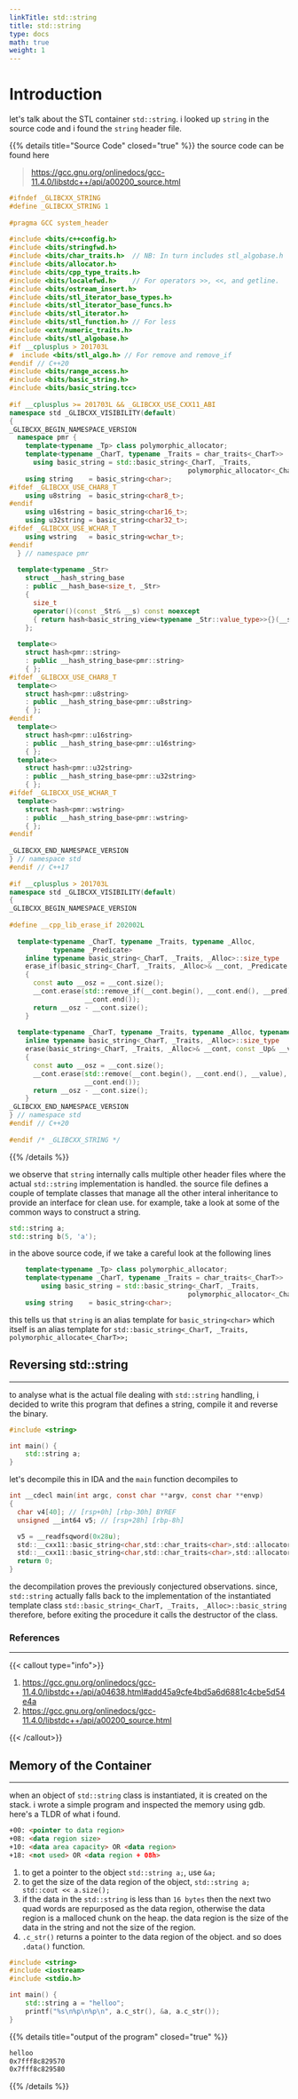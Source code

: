 ```yaml
---
linkTitle: std::string
title: std::string
type: docs
math: true
weight: 1
---
```

# Introduction
let's talk about the STL container `std::string`. i looked up `string` in the source code and i found the `string` header file.

{{% details title="Source Code" closed="true" %}}
the source code can be found here
> https://gcc.gnu.org/onlinedocs/gcc-11.4.0/libstdc++/api/a00200_source.html

```cpp {filename=string.c, linenos=table}
#ifndef _GLIBCXX_STRING
#define _GLIBCXX_STRING 1
 
#pragma GCC system_header
 
#include <bits/c++config.h>
#include <bits/stringfwd.h>
#include <bits/char_traits.h>  // NB: In turn includes stl_algobase.h
#include <bits/allocator.h>
#include <bits/cpp_type_traits.h>
#include <bits/localefwd.h>    // For operators >>, <<, and getline.
#include <bits/ostream_insert.h>
#include <bits/stl_iterator_base_types.h>
#include <bits/stl_iterator_base_funcs.h>
#include <bits/stl_iterator.h>
#include <bits/stl_function.h> // For less
#include <ext/numeric_traits.h>
#include <bits/stl_algobase.h>
#if __cplusplus > 201703L
#  include <bits/stl_algo.h> // For remove and remove_if
#endif // C++20
#include <bits/range_access.h>
#include <bits/basic_string.h>
#include <bits/basic_string.tcc>
 
#if __cplusplus >= 201703L && _GLIBCXX_USE_CXX11_ABI
namespace std _GLIBCXX_VISIBILITY(default)
{
_GLIBCXX_BEGIN_NAMESPACE_VERSION
  namespace pmr {
    template<typename _Tp> class polymorphic_allocator;
    template<typename _CharT, typename _Traits = char_traits<_CharT>>
      using basic_string = std::basic_string<_CharT, _Traits,
                                             polymorphic_allocator<_CharT>>;
    using string    = basic_string<char>;
#ifdef _GLIBCXX_USE_CHAR8_T
    using u8string  = basic_string<char8_t>;
#endif
    using u16string = basic_string<char16_t>;
    using u32string = basic_string<char32_t>;
#ifdef _GLIBCXX_USE_WCHAR_T
    using wstring   = basic_string<wchar_t>;
#endif
  } // namespace pmr
 
  template<typename _Str>
    struct __hash_string_base
    : public __hash_base<size_t, _Str>
    {
      size_t
      operator()(const _Str& __s) const noexcept
      { return hash<basic_string_view<typename _Str::value_type>>{}(__s); }
    };
 
  template<>
    struct hash<pmr::string>
    : public __hash_string_base<pmr::string>
    { };
#ifdef _GLIBCXX_USE_CHAR8_T
  template<>
    struct hash<pmr::u8string>
    : public __hash_string_base<pmr::u8string>
    { };
#endif
  template<>
    struct hash<pmr::u16string>
    : public __hash_string_base<pmr::u16string>
    { };
  template<>
    struct hash<pmr::u32string>
    : public __hash_string_base<pmr::u32string>
    { };
#ifdef _GLIBCXX_USE_WCHAR_T
  template<>
    struct hash<pmr::wstring>
    : public __hash_string_base<pmr::wstring>
    { };
#endif
 
_GLIBCXX_END_NAMESPACE_VERSION
} // namespace std
#endif // C++17
 
#if __cplusplus > 201703L
namespace std _GLIBCXX_VISIBILITY(default)
{
_GLIBCXX_BEGIN_NAMESPACE_VERSION
 
#define __cpp_lib_erase_if 202002L
 
  template<typename _CharT, typename _Traits, typename _Alloc,
           typename _Predicate>
    inline typename basic_string<_CharT, _Traits, _Alloc>::size_type
    erase_if(basic_string<_CharT, _Traits, _Alloc>& __cont, _Predicate __pred)
    {
      const auto __osz = __cont.size();
      __cont.erase(std::remove_if(__cont.begin(), __cont.end(), __pred),
                   __cont.end());
      return __osz - __cont.size();
    }
 
  template<typename _CharT, typename _Traits, typename _Alloc, typename _Up>
    inline typename basic_string<_CharT, _Traits, _Alloc>::size_type
    erase(basic_string<_CharT, _Traits, _Alloc>& __cont, const _Up& __value)
    {
      const auto __osz = __cont.size();
      __cont.erase(std::remove(__cont.begin(), __cont.end(), __value),
                   __cont.end());
      return __osz - __cont.size();
    }
_GLIBCXX_END_NAMESPACE_VERSION
} // namespace std
#endif // C++20
 
#endif /* _GLIBCXX_STRING */
```
{{% /details %}}

we observe that `string` internally calls multiple other header files where the actual `std::string` implementation is handled. the source file defines a couple of template classes that manage all the other interal inheritance to provide an interface for clean use. for example, take a look at some of the common ways to construct a string.
```c++ {linenos=table}
std::string a;
std::string b(5, 'a');
```
in the above source code, if we take a careful look at the following lines
```cpp {filename=string.c, linenos=table, linenostart=31}
    template<typename _Tp> class polymorphic_allocator;
    template<typename _CharT, typename _Traits = char_traits<_CharT>>
        using basic_string = std::basic_string<_CharT, _Traits,
                                             polymorphic_allocator<_CharT>>;
    using string    = basic_string<char>;
```
this tells us that `string` is an alias template for `basic_string<char>` which itself is an alias template for `std::basic_string<_CharT, _Traits, polymorphic_allocate<_CharT>>;`

## Reversing std::string
---
to analyse what is the actual file dealing with `std::string` handling, i decided to write this program that defines a string, compile it and reverse the binary.
```cpp {filename=main.c, linenos=table}
#include <string>

int main() {
    std::string a;
}
```
let's decompile this in IDA and the `main` function decompiles to
```c {filename=main.c, linenos=table}
int __cdecl main(int argc, const char **argv, const char **envp)
{
  char v4[40]; // [rsp+0h] [rbp-30h] BYREF
  unsigned __int64 v5; // [rsp+28h] [rbp-8h]

  v5 = __readfsqword(0x28u);
  std::__cxx11::basic_string<char,std::char_traits<char>,std::allocator<char>>::basic_string();
  std::__cxx11::basic_string<char,std::char_traits<char>,std::allocator<char>>::~basic_string(v4);
  return 0;
}
```
the decompilation proves the previously conjectured observations. since, `std::string` actually falls back to the implementation of the instantiated template class `std::basic_string<_CharT, _Traits, _Alloc>::basic_string` therefore, before exiting the procedure it calls the destructor of the class. 

### References
---
{{< callout type="info">}} 
1. https://gcc.gnu.org/onlinedocs/gcc-11.4.0/libstdc++/api/a04638.html#add45a9cfe4bd5a6d6881c4cbe5d54e4a 
2. https://gcc.gnu.org/onlinedocs/gcc-11.4.0/libstdc++/api/a00200_source.html

{{< /callout>}}

## Memory of the Container 
---
when an object of `std::string` class is instantiated, it is created on the stack. i wrote a simple program and inspected the memory using gdb. here's a TLDR of what i found. 
```md
+00: <pointer to data region>
+08: <data region size>
+10: <data area capacity> OR <data region>
+18: <not used> OR <data region + 08h>
```
1. to get a pointer to the object `std::string a;`, use `&a;`
2. to get the size of the data region of the object, `std::string a; std::cout << a.size();`
3. if the data in the `std::string` is less than `16 bytes` then the next two quad words are repurposed as the data region, otherwise the data region is a malloced chunk on the heap. the data region is the size of the data in the string and not the size of the region. 
4. `.c_str()` returns a pointer to the data region of the object. and so does `.data()` function.

```cpp {filename=test.cpp, linenos=table}
#include <string>
#include <iostream>
#include <stdio.h>

int main() {
    std::string a = "helloo";
    printf("%s\n%p\n%p\n", a.c_str(), &a, a.c_str());
}
```
{{% details title="output of the program" closed="true" %}}
```bash
helloo
0x7fff8c829570
0x7fff8c829580
```
{{% /details %}}

